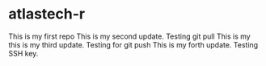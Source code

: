 # atlastech-r
This is my first repo
This is my second update. Testing git pull
This is my this is my third update. Testing for git push
This is my forth update. Testing SSH key.
